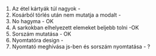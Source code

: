 1. Az étel kártyák túl nagyok -
2. Kosárból törlés után nem mutatja a modalt -
3. No hagyma - OK
4. A sarkokban elhelyezett elemeket beljebb tolni -OK
5. Sorszám mutatása - OK
6. Nyomtatóra design -
7. Nyomtató meghívása js-ben és sorszám nyomtatása - ?
